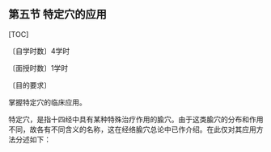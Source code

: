 ## 第五节  特定穴的应用

[TOC]

〔自学时数〕4学时

〔面授时数〕1学时

〔目的要求〕

掌握特定穴的临床应用。

特定穴，是指十四经中具有某种特殊治疗作用的腧穴。由于这类腧穴的分布和作用不同，故各有不同含义的名称，这在经络腧穴总论中已作介绍。在此仅对其应用方法分述如下：
